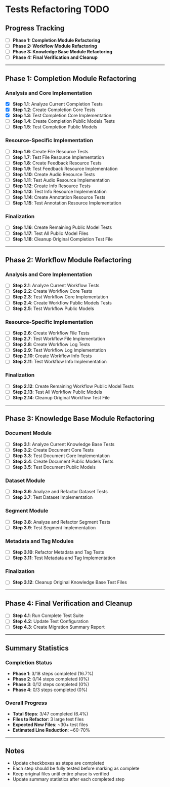 # Tests Refactoring TODO

## Progress Tracking

- [ ] **Phase 1: Completion Module Refactoring**
- [ ] **Phase 2: Workflow Module Refactoring**  
- [ ] **Phase 3: Knowledge Base Module Refactoring**
- [ ] **Phase 4: Final Verification and Cleanup**

---

## Phase 1: Completion Module Refactoring

### Analysis and Core Implementation
- [x] **Step 1.1**: Analyze Current Completion Tests
- [x] **Step 1.2**: Create Completion Core Tests
- [x] **Step 1.3**: Test Completion Core Implementation
- [ ] **Step 1.4**: Create Completion Public Models Tests
- [ ] **Step 1.5**: Test Completion Public Models

### Resource-Specific Implementation
- [ ] **Step 1.6**: Create File Resource Tests
- [ ] **Step 1.7**: Test File Resource Implementation
- [ ] **Step 1.8**: Create Feedback Resource Tests
- [ ] **Step 1.9**: Test Feedback Resource Implementation
- [ ] **Step 1.10**: Create Audio Resource Tests
- [ ] **Step 1.11**: Test Audio Resource Implementation
- [ ] **Step 1.12**: Create Info Resource Tests
- [ ] **Step 1.13**: Test Info Resource Implementation
- [ ] **Step 1.14**: Create Annotation Resource Tests
- [ ] **Step 1.15**: Test Annotation Resource Implementation

### Finalization
- [ ] **Step 1.16**: Create Remaining Public Model Tests
- [ ] **Step 1.17**: Test All Public Model Files
- [ ] **Step 1.18**: Cleanup Original Completion Test File

---

## Phase 2: Workflow Module Refactoring

### Analysis and Core Implementation
- [ ] **Step 2.1**: Analyze Current Workflow Tests
- [ ] **Step 2.2**: Create Workflow Core Tests
- [ ] **Step 2.3**: Test Workflow Core Implementation
- [ ] **Step 2.4**: Create Workflow Public Models Tests
- [ ] **Step 2.5**: Test Workflow Public Models

### Resource-Specific Implementation
- [ ] **Step 2.6**: Create Workflow File Tests
- [ ] **Step 2.7**: Test Workflow File Implementation
- [ ] **Step 2.8**: Create Workflow Log Tests
- [ ] **Step 2.9**: Test Workflow Log Implementation
- [ ] **Step 2.10**: Create Workflow Info Tests
- [ ] **Step 2.11**: Test Workflow Info Implementation

### Finalization
- [ ] **Step 2.12**: Create Remaining Workflow Public Model Tests
- [ ] **Step 2.13**: Test All Workflow Public Models
- [ ] **Step 2.14**: Cleanup Original Workflow Test File

---

## Phase 3: Knowledge Base Module Refactoring

### Document Module
- [ ] **Step 3.1**: Analyze Current Knowledge Base Tests
- [ ] **Step 3.2**: Create Document Core Tests
- [ ] **Step 3.3**: Test Document Core Implementation
- [ ] **Step 3.4**: Create Document Public Models Tests
- [ ] **Step 3.5**: Test Document Public Models

### Dataset Module
- [ ] **Step 3.6**: Analyze and Refactor Dataset Tests
- [ ] **Step 3.7**: Test Dataset Implementation

### Segment Module
- [ ] **Step 3.8**: Analyze and Refactor Segment Tests
- [ ] **Step 3.9**: Test Segment Implementation

### Metadata and Tag Modules
- [ ] **Step 3.10**: Refactor Metadata and Tag Tests
- [ ] **Step 3.11**: Test Metadata and Tag Implementation

### Finalization
- [ ] **Step 3.12**: Cleanup Original Knowledge Base Test Files

---

## Phase 4: Final Verification and Cleanup

- [ ] **Step 4.1**: Run Complete Test Suite
- [ ] **Step 4.2**: Update Test Configuration
- [ ] **Step 4.3**: Create Migration Summary Report

---

## Summary Statistics

### Completion Status
- **Phase 1**: 3/18 steps completed (16.7%)
- **Phase 2**: 0/14 steps completed (0%)
- **Phase 3**: 0/12 steps completed (0%)
- **Phase 4**: 0/3 steps completed (0%)

### Overall Progress
- **Total Steps**: 3/47 completed (6.4%)
- **Files to Refactor**: 3 large test files
- **Expected New Files**: ~30+ test files
- **Estimated Line Reduction**: ~60-70%

---

## Notes

- Update checkboxes as steps are completed
- Each step should be fully tested before marking as complete
- Keep original files until entire phase is verified
- Update summary statistics after each completed step